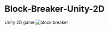 # Block-Breaker-Unity-2D
Unity 2D game
![block breaker](https://user-images.githubusercontent.com/23062170/74061166-89296880-49fc-11ea-94ad-3f9cb2801820.png)
